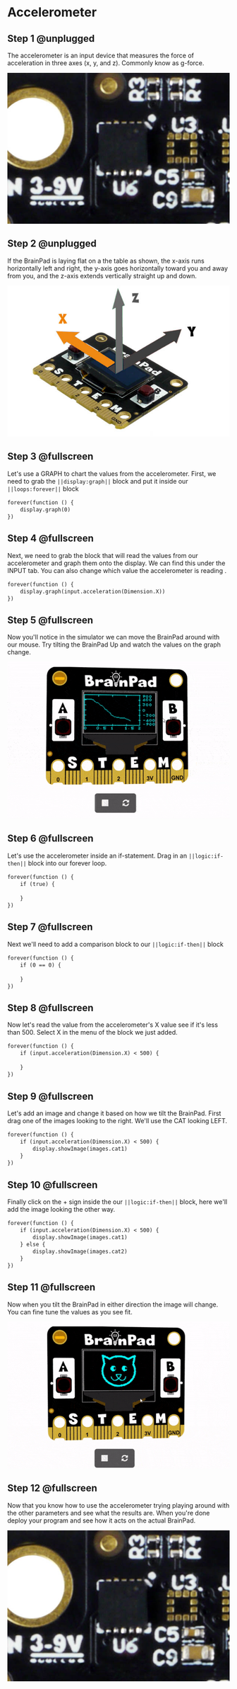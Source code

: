 # Accelerometer

## Step 1 @unplugged

The accelerometer is an input device that measures the force of acceleration in three axes (x, y, and z). Commonly know as g-force. 

![BrainPad Accelerometer Image](docs/static/images/accelerometer.jpg)

## Step 2 @unplugged

If the BrainPad is laying flat on a the table as shown, the x-axis runs horizontally left and right, the y-axis goes horizontally toward you and away from you, and the z-axis extends vertically straight up and down.

![BrainPad Accelerometer Image](docs/static/images/axis.jpg)

## Step 3 @fullscreen

Let's use a GRAPH to chart the values from the accelerometer. First, we need to grab the ``||display:graph||`` block and put it inside our ``||loops:forever||`` block

```blocks
forever(function () {
    display.graph(0)
})   
```

## Step 4 @fullscreen

Next, we need to grab the block that will read the values from our accelerometer and graph them onto the display. We can find this under the INPUT tab. You can also change which value the accelerometer is reading . 

```blocks
forever(function () {
    display.graph(input.acceleration(Dimension.X))
})
```

## Step 5 @fullscreen

Now you'll notice in the simulator we can move the BrainPad around with our mouse. Try tilting the BrainPad Up and watch the values on the graph change.

![BrainPad Accelerometer Image](docs/static/images/accel_sim_demo.gif)

## Step 6 @fullscreen

Let's use the accelerometer inside an if-statement. Drag in an ``||logic:if-then||`` block into our forever loop. 

```blocks
forever(function () {
    if (true) {
    	
    }
})
```

## Step 7 @fullscreen

Next we'll need to add a comparison block to our ``||logic:if-then||`` block

```blocks
forever(function () {
    if (0 == 0) {
    	
    }
})
```

## Step 8 @fullscreen

Now let's read the value from the accelerometer's X value see if it's less than 500. Select X in the menu of the block we just added. 

```blocks
forever(function () {
    if (input.acceleration(Dimension.X) < 500) {
    	
    }
})
```

## Step 9 @fullscreen

Let's add an image and change it based on how we tilt the BrainPad. First drag one of the images looking to the right. We'll use the CAT looking LEFT.

```blocks
forever(function () {
    if (input.acceleration(Dimension.X) < 500) {
        display.showImage(images.cat1)
    }
})
```

## Step 10 @fullscreen

Finally click on the + sign inside the our ``||logic:if-then||`` block, here we'll add the image looking the other way. 

```blocks
forever(function () {
    if (input.acceleration(Dimension.X) < 500) {
        display.showImage(images.cat1)
    } else {
        display.showImage(images.cat2)
    }
})
```

## Step 11 @fullscreen

Now when you tilt the BrainPad in either direction the image will change. You can fine tune the values as you see fit.  

![BrainPad Accelerometer Image](docs/static/images/cats_eyes_accel.gif)

## Step 12 @fullscreen

Now that you know how to use the accelerometer trying playing around with the other parameters and see what the results are. When you're done deploy your program and see how it acts on the actual BrainPad. 

![BrainPad Accelerometer Image](docs/static/images/accelerometer.jpg)